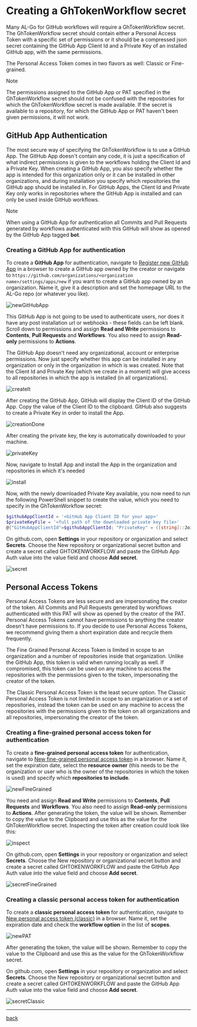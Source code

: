# Creating a GhTokenWorkflow secret

Many AL-Go for GitHub workflows will require a GhTokenWorkflow secret. The GhTokenWorkflow secret should contain either a Personal Access Token with a specific set of permissions or it should be a compressed json secret containing the GitHub App Client Id and a Private Key of an installed GitHub app, with the same permissions.

The Personal Access Token comes in two flavors as well: Classic or Fine-grained.

> [!NOTE]
> The permissions assigned to the GitHub App or PAT specified in the GhTokenWorkflow secret should not be confused with the repositories for which the GhTokenWorkflow secret is made available.
> If the secret is available to a repository, for which the GitHub App or PAT haven't been given permissions, it will not work.

## GitHub App Authentication

The most secure way of specifying the GhTokenWorkflow is to use a GitHub App. The GitHub App doesn't contain any code, it is just a specification of what indirect permissions is given to the workflows holding the Client Id and a Private Key. When creating a GitHub App, you also specify whether the app is intended for this organization only or it can be installed in other organizations, and during installation you specify which repositories the GitHub app should be installed in. For GitHub Apps, the Client Id and Private Key only works in repositories where the GitHub App is installed and can only be used inside GitHub workflows.

> [!NOTE]
> When using a GitHub App for authentication all Commits and Pull Requests generated by workflows authenticated with this GitHub will show as opened by the GitHub App tagged **bot**.

### Creating a GitHub App for authentication

To create a **GitHub App** for authentication, navigate to [Register new GitHub App](https://github.com/settings/apps/new) in a browser to create a GitHub app owned by the creator or navigate to `https://github.com/organizations/<organization name>/settings/apps/new` if you want to create a GitHub app owned by an organization. Name it, give it a description and set the homepage URL to the AL-Go repo (or whatever you like).

![newGitHubApp](https://github.com/user-attachments/assets/2470816f-18cb-447b-9446-238173b378e8)

This GitHub App is not going to be used to authenticate users, nor does it have any post installation url or webhooks - these fields can be left blank. Scroll down to permissions and assign **Read and Write** permissions to **Contents**, **Pull Requests** and **Workflows**. You also need to assign **Read-only** permissions to **Actions**.

The GitHub App doesn't need any organizational, account or enterprise permissions. Now just specify whether this app can be installed in any organization or only in the organization in which is was created. Note that the Client Id and Private Key (which we create in a moment) will give access to all repositories in which the app is installed (in all organizations).

![createIt](https://github.com/user-attachments/assets/eff17d7a-e4c5-4535-a1ba-da6cc1ea3102)

After creating the GitHub App, GitHub will display the Client ID of the GitHub App. Copy the value of the Client ID to the clipboard. GitHub also suggests to create a Private Key in order to install the App.

![creationDone](https://github.com/user-attachments/assets/7a65941b-e043-495c-bb91-f45eba7bab4b)

After creating the private key, the key is automatically downloaded to your machine.

![privateKey](https://github.com/user-attachments/assets/b7995a94-f423-4bdd-a524-33cef2fba3d2)

Now, navigate to Install App and install the App in the organization and repositories in which it's needed

![install](https://github.com/user-attachments/assets/1a165066-e334-48f3-a057-59b596f22e14)

Now, with the newly downloaded Private Key available, you now need to run the following PowerShell snippet to create the value, which you need to specify in the GhTokenWorkflow secret:

```powershell
$githubAppClientId = '<GitHub App Client ID for your app>'
$privateKeyFile = '<full path of the downloaded private key file>'
@{"GitHubAppClientId"=$githubAppClientId; "PrivateKey" = ([string]::Join('',[System.IO.File]::ReadAllLines($privateKeyFile))) } | ConvertTo-Json -Compress -Depth 99 | Set-Clipboard
```

On github.com, open **Settings** in your repository or organization and select **Secrets**. Choose the New repository or organizational secret button and create a secret called GHTOKENWORKFLOW and paste the GitHub App Auth value into the value field and choose **Add secret**.

![secret](https://github.com/user-attachments/assets/5f2c81c9-dc51-42ac-b98b-415a2f0893ab)

## Personal Access Tokens

Personal Access Tokens are less secure and are impersonating the creator of the token. All Commits and Pull Requests generated by workflows authenticated with this PAT will show as opened by the creator of the PAT. Personal Access Tokens cannot have permissions to anything the creator doesn't have permissions to. If you decide to use Personal Access Tokens, we recommend giving them a short expiration date and recycle them frequently.

The Fine Grained Personal Access Token is limited in scope to an organization and a number of repositories inside that organization. Unlike the GitHub App, this token is valid when running locally as well. If compromised, this token can be used on any machine to access the repositories with the permissions given to the token, impersonating the creator of the token.

The Classic Personal Access Token is the least secure option. The Classic Personal Access Token is not limited in scope to an organization or a set of repositories, instead the token can be used on any machine to access the repositories with the permissions given to the token on all organizations and all repositories, impersonating the creator of the token.

### Creating a fine-grained personal access token for authentication

To create a **fine-grained personal access token** for authentication, navigate to [New fine-grained personal access token](https://github.com/settings/personal-access-tokens/new) in a browser. Name it, set the expiration date, select the **resource owner** (this needs to be the organization or user who is the owner of the repositories in which the token is used) and specify which **repositories to include**.

![newFineGrained](https://github.com/user-attachments/assets/59471846-73d1-4bd8-be98-16edf5d38e62)

You need and assign **Read and Write** permissions to **Contents**, **Pull Requests** and **Workflows**. You also need to assign **Read-only** permissions to **Actions**. After generating the token, the value will be shown. Remember to copy the value to the Clipboard and use this as the value for the GhTokenWorkflow secret. Inspecting the token after creation could look like this:

![inspect](https://github.com/user-attachments/assets/ea6a8082-ef09-4078-8302-8c3b5200baa7)

On github.com, open **Settings** in your repository or organization and select **Secrets**. Choose the New repository or organizational secret button and create a secret called GHTOKENWORKFLOW and paste the GitHub App Auth value into the value field and choose **Add secret**.

![secretFineGrained](https://github.com/user-attachments/assets/6d07fe94-de28-4963-bbba-587aa2ef50de)

### Creating a classic personal access token for authentication

To create a **classic personal access token** for authentication, navigate to [New personal access token (classic)](https://github.com/settings/tokens/new) in a browser. Name it, set the expiration date and check the **workflow option** in the list of **scopes**.

![newPAT](https://github.com/user-attachments/assets/d43413c9-47ea-4dcc-ac4d-8da25e92206d)

After generating the token, the value will be shown. Remember to copy the value to the Clipboard and use this as the value for the GhTokenWorkflow secret.

On github.com, open **Settings** in your repository or organization and select **Secrets**. Choose the New repository or organizational secret button and create a secret called GHTOKENWORKFLOW and paste the GitHub App Auth value into the value field and choose **Add secret**.

![secretClassic](https://github.com/user-attachments/assets/6566e36d-c009-4600-bb28-914b040d68a5)

______________________________________________________________________

[back](../README.md)

